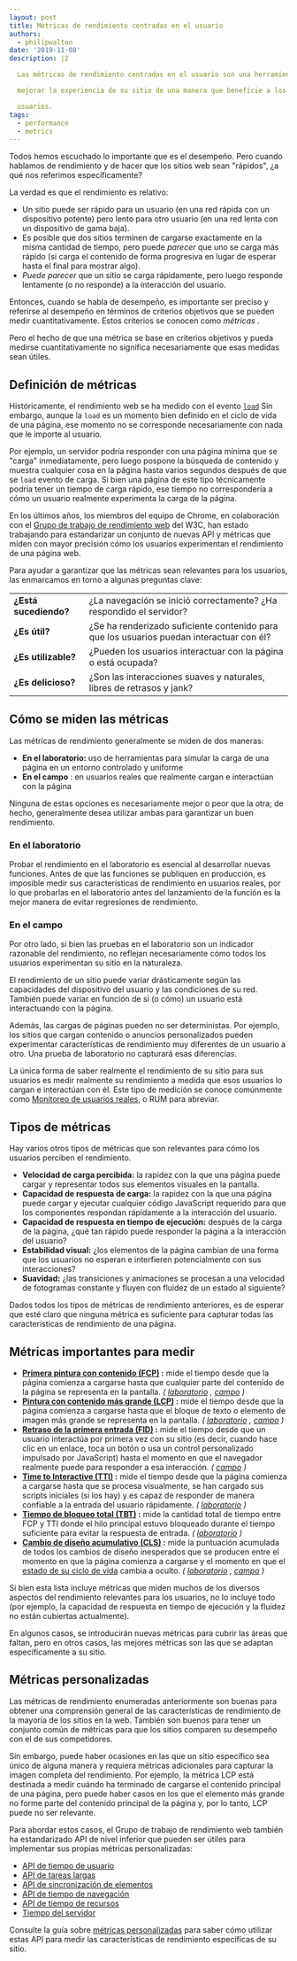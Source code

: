 ```yaml
---
layout: post
title: Métricas de rendimiento centradas en el usuario
authors:
  - philipwalton
date: '2019-11-08'
description: |2

  Las métricas de rendimiento centradas en el usuario son una herramienta fundamental para comprender y

  mejorar la experiencia de su sitio de una manera que beneficie a los

  usuarios.
tags:
  - performance
  - metrics
---
```


Todos hemos escuchado lo importante que es el desempeño. Pero cuando hablamos de rendimiento y de hacer que los sitios web sean "rápidos", ¿a qué nos referimos específicamente?

La verdad es que el rendimiento es relativo:

- Un sitio puede ser rápido para un usuario (en una red rápida con un dispositivo potente) pero lento para otro usuario (en una red lenta con un dispositivo de gama baja).
- Es posible que dos sitios terminen de cargarse exactamente en la misma cantidad de tiempo, pero puede *parecer* que uno se carga más rápido (si carga el contenido de forma progresiva en lugar de esperar hasta el final para mostrar algo).
- *Puede parecer* que un sitio se carga rápidamente, pero luego responde lentamente (o no responde) a la interacción del usuario.

Entonces, cuando se habla de desempeño, es importante ser preciso y referirse al desempeño en términos de criterios objetivos que se pueden medir cuantitativamente. Estos criterios se conocen como *métricas* .

Pero el hecho de que una métrica se base en criterios objetivos y pueda medirse cuantitativamente no significa necesariamente que esas medidas sean útiles.

## Definición de métricas

Históricamente, el rendimiento web se ha medido con el evento <code>[load](https://developer.mozilla.org/en-US/docs/Web/API/Window/load_event)</code> Sin embargo, aunque la <code>load</code> es un momento bien definido en el ciclo de vida de una página, ese momento no se corresponde necesariamente con nada que le importe al usuario.

Por ejemplo, un servidor podría responder con una página mínima que se "carga" inmediatamente, pero luego pospone la búsqueda de contenido y muestra cualquier cosa en la página hasta varios segundos después de que se `load` evento de carga. Si bien una página de este tipo técnicamente podría tener un tiempo de carga rápido, ese tiempo no correspondería a cómo un usuario realmente experimenta la carga de la página.

En los últimos años, los miembros del equipo de Chrome, en colaboración con el [Grupo de trabajo de rendimiento web](https://www.w3.org/webperf/) del W3C, han estado trabajando para estandarizar un conjunto de nuevas API y métricas que miden con mayor precisión cómo los usuarios experimentan el rendimiento de una página web.

Para ayudar a garantizar que las métricas sean relevantes para los usuarios, las enmarcamos en torno a algunas preguntas clave:

<table id="questions">
  <tr>
    <td><strong>¿Está sucediendo?</strong></td>
    <td>¿La navegación se inició correctamente? ¿Ha respondido el servidor?</td>
  </tr>
  <tr>
    <td><strong>¿Es útil?</strong></td>
    <td>¿Se ha renderizado suficiente contenido para que los usuarios puedan interactuar con él?</td>
  </tr>
  <tr>
    <td><strong>¿Es utilizable?</strong></td>
    <td>¿Pueden los usuarios interactuar con la página o está ocupada?</td>
  </tr>
  <tr>
    <td><strong>¿Es delicioso?</strong></td>
    <td>¿Son las interacciones suaves y naturales, libres de retrasos y jank?</td>
  </tr>
</table>

## Cómo se miden las métricas

Las métricas de rendimiento generalmente se miden de dos maneras:

- **En el laboratorio:** uso de herramientas para simular la carga de una página en un entorno controlado y uniforme
- **En el campo** : en usuarios reales que realmente cargan e interactúan con la página

Ninguna de estas opciones es necesariamente mejor o peor que la otra; de hecho, generalmente desea utilizar ambas para garantizar un buen rendimiento.

### En el laboratorio

Probar el rendimiento en el laboratorio es esencial al desarrollar nuevas funciones. Antes de que las funciones se publiquen en producción, es imposible medir sus características de rendimiento en usuarios reales, por lo que probarlas en el laboratorio antes del lanzamiento de la función es la mejor manera de evitar regresiones de rendimiento.

### En el campo

Por otro lado, si bien las pruebas en el laboratorio son un indicador razonable del rendimiento, no reflejan necesariamente cómo todos los usuarios experimentan su sitio en la naturaleza.

El rendimiento de un sitio puede variar drásticamente según las capacidades del dispositivo del usuario y las condiciones de su red. También puede variar en función de si (o cómo) un usuario está interactuando con la página.

Además, las cargas de páginas pueden no ser deterministas. Por ejemplo, los sitios que cargan contenido o anuncios personalizados pueden experimentar características de rendimiento muy diferentes de un usuario a otro. Una prueba de laboratorio no capturará esas diferencias.

La única forma de saber realmente el rendimiento de su sitio para sus usuarios es medir realmente su rendimiento a medida que esos usuarios lo cargan e interactúan con él. Este tipo de medición se conoce comúnmente como [Monitoreo de usuarios reales,](https://en.wikipedia.org/wiki/Real_user_monitoring) o RUM para abreviar.

## Tipos de métricas

Hay varios otros tipos de métricas que son relevantes para cómo los usuarios perciben el rendimiento.

- **Velocidad de carga percibida:** la rapidez con la que una página puede cargar y representar todos sus elementos visuales en la pantalla.
- **Capacidad de respuesta de carga:** la rapidez con la que una página puede cargar y ejecutar cualquier código JavaScript requerido para que los componentes respondan rápidamente a la interacción del usuario.
- **Capacidad de respuesta en tiempo de ejecución:** después de la carga de la página, ¿qué tan rápido puede responder la página a la interacción del usuario?
- **Estabilidad visual:** ¿los elementos de la página cambian de una forma que los usuarios no esperan e interfieren potencialmente con sus interacciones?
- **Suavidad:** ¿las transiciones y animaciones se procesan a una velocidad de fotogramas constante y fluyen con fluidez de un estado al siguiente?

Dados todos los tipos de métricas de rendimiento anteriores, es de esperar que esté claro que ninguna métrica es suficiente para capturar todas las características de rendimiento de una página.

## Métricas importantes para medir

- **[Primera pintura con contenido (FCP)](/fcp/) :** mide el tiempo desde que la página comienza a cargarse hasta que cualquier parte del contenido de la página se representa en la pantalla. *( [laboratorio](#in-the-lab) , [campo](#in-the-field) )*
- **[Pintura con contenido más grande (LCP)](/lcp/) :** mide el tiempo desde que la página comienza a cargarse hasta que el bloque de texto o elemento de imagen más grande se representa en la pantalla. *( [laboratorio](#in-the-lab) , [campo](#in-the-field) )*
- **[Retraso de la primera entrada (FID)](/fid/) :** mide el tiempo desde que un usuario interactúa por primera vez con su sitio (es decir, cuando hace clic en un enlace, toca un botón o usa un control personalizado impulsado por JavaScript) hasta el momento en que el navegador realmente puede para responder a esa interacción. *( [campo](#in-the-field) )*
- **[Time to Interactive (TTI)](/tti/) :** mide el tiempo desde que la página comienza a cargarse hasta que se procesa visualmente, se han cargado sus scripts iniciales (si los hay) y es capaz de responder de manera confiable a la entrada del usuario rápidamente. *( [laboratorio](#in-the-lab) )*
- **[Tiempo de bloqueo total (TBT)](/tbt/) :** mide la cantidad total de tiempo entre FCP y TTI donde el hilo principal estuvo bloqueado durante el tiempo suficiente para evitar la respuesta de entrada. *( [laboratorio](#in-the-lab) )*
- **[Cambio de diseño acumulativo (CLS)](/cls/) :** mide la puntuación acumulada de todos los cambios de diseño inesperados que se producen entre el momento en que la página comienza a cargarse y el momento en que el [estado de su ciclo de vida](https://developers.google.com/web/updates/2018/07/page-lifecycle-api) cambia a oculto. *( [laboratorio](#in-the-lab) , [campo](#in-the-field) )*

Si bien esta lista incluye métricas que miden muchos de los diversos aspectos del rendimiento relevantes para los usuarios, no lo incluye todo (por ejemplo, la capacidad de respuesta en tiempo de ejecución y la fluidez no están cubiertas actualmente).

En algunos casos, se introducirán nuevas métricas para cubrir las áreas que faltan, pero en otros casos, las mejores métricas son las que se adaptan específicamente a su sitio.

## Métricas personalizadas

Las métricas de rendimiento enumeradas anteriormente son buenas para obtener una comprensión general de las características de rendimiento de la mayoría de los sitios en la web. También son buenos para tener un conjunto común de métricas para que los sitios comparen su desempeño con el de sus competidores.

Sin embargo, puede haber ocasiones en las que un sitio específico sea único de alguna manera y requiera métricas adicionales para capturar la imagen completa del rendimiento. Por ejemplo, la métrica LCP está destinada a medir cuándo ha terminado de cargarse el contenido principal de una página, pero puede haber casos en los que el elemento más grande no forme parte del contenido principal de la página y, por lo tanto, LCP puede no ser relevante.

Para abordar estos casos, el Grupo de trabajo de rendimiento web también ha estandarizado API de nivel inferior que pueden ser útiles para implementar sus propias métricas personalizadas:

- [API de tiempo de usuario](https://w3c.github.io/user-timing/)
- [API de tareas largas](https://w3c.github.io/longtasks/)
- [API de sincronización de elementos](https://wicg.github.io/element-timing/)
- [API de tiempo de navegación](https://w3c.github.io/navigation-timing/)
- [API de tiempo de recursos](https://w3c.github.io/resource-timing/)
- [Tiempo del servidor](https://w3c.github.io/server-timing/)

Consulte la guía sobre [métricas personalizadas](/custom-metrics/) para saber cómo utilizar estas API para medir las características de rendimiento específicas de su sitio.
